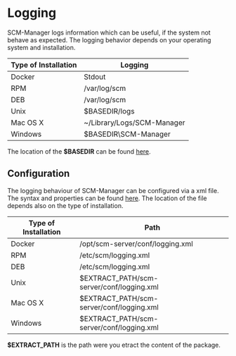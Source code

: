 # Logging

SCM-Manager logs information which can be useful, if the system not behave as expected.
The logging behavior depends on your operating system and installation.

| Type of Installation | Logging |
|----------------------|---------|
| Docker | Stdout |
| RPM | /var/log/scm |
| DEB | /var/log/scm |
| Unix | $BASEDIR/logs |
| Mac OS X | ~/Library/Logs/SCM-Manager |
| Windows | $BASEDIR\SCM-Manager |

The location of the **$BASEDIR** can be found [here](basedirectory).

## Configuration

The logging behaviour of SCM-Manager can be configured via a xml file.
The syntax and properties can be found [here](http://logback.qos.ch/manual/configuration.html).
The location of the file depends also on the type of installation.

| Type of Installation | Path |
|----------------------|---------|
| Docker | /opt/scm-server/conf/logging.xml |
| RPM | /etc/scm/logging.xml |
| DEB | /etc/scm/logging.xml |
| Unix | $EXTRACT_PATH/scm-server/conf/logging.xml |
| Mac OS X | $EXTRACT_PATH/scm-server/conf/logging.xml |
| Windows | $EXTRACT_PATH/scm-server/conf/logging.xml |

**$EXTRACT_PATH** is the path were you etract the content of the package.
